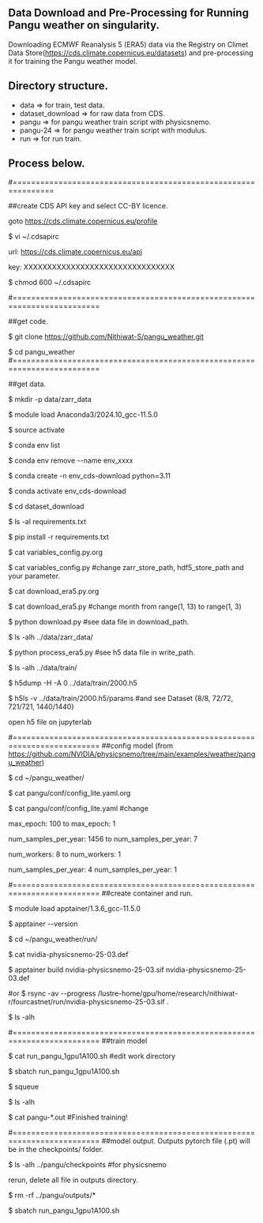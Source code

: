 ## Data Download and Pre-Processing for Running Pangu weather on singularity.
Downloading ECMWF Reanalysis 5 (ERA5) data via the Registry on Climet Data Store(https://cds.climate.copernicus.eu/datasets) and pre-processing it for training the Pangu weather model.
## Directory structure.
- data => for train, test data.
- dataset_download => for raw data from CDS.
- pangu => for pangu weather train script with physicsnemo.
- pangu-24 => for pangu weather train script with modulus. 
- run => for run train.
## Process below.
#===============================================================

##create CDS API key and select CC-BY licence.

goto https://cds.climate.copernicus.eu/profile

$ vi ~/.cdsapirc

url: https://cds.climate.copernicus.eu/api

key: XXXXXXXXXXXXXXXXXXXXXXXXXXXXXXXX


$ chmod 600 ~/.cdsapirc

#=========================================================================

##get code.

$ git clone https://github.com/Nithiwat-S/pangu_weather.git

$ cd pangu_weather
#=========================================================================

##get data.

$ mkdir -p data/zarr_data

$ module load Anaconda3/2024.10_gcc-11.5.0

$ source activate

$ conda env list

$ conda env remove --name env_xxxx

$ conda create -n env_cds-download python=3.11

$ conda activate env_cds-download

$ cd dataset_download

$ ls -al requirements.txt

$ pip install -r requirements.txt

$ cat variables_config.py.org

$ cat variables_config.py  #change zarr_store_path, hdf5_store_path and your parameter.

$ cat download_era5.py.org

$ cat download_era5.py  #change month from range(1, 13) to range(1, 3)

$ python download.py  #see data file in download_path.

$ ls -alh ../data/zarr_data/

$ python process_era5.py  #see h5 data file in write_path.

$ ls -alh ../data/train/

$ h5dump -H -A 0 ../data/train/2000.h5

$ h5ls -v ../data/train/2000.h5/params  #and see Dataset {8/8, 72/72, 721/721, 1440/1440}

open h5 file on jupyterlab

#=========================================================================
##config model (from https://github.com/NVIDIA/physicsnemo/tree/main/examples/weather/pangu_weather)

$ cd ~/pangu_weather/

$ cat pangu/conf/config_lite.yaml.org

$ cat pangu/conf/config_lite.yaml  #change

max_epoch: 100 to max_epoch: 1

num_samples_per_year: 1456 to num_samples_per_year: 7

num_workers: 8 to num_workers: 1

num_samples_per_year: 4 num_samples_per_year: 1

#=========================================================================
##create container and run.

$ module load apptainer/1.3.6_gcc-11.5.0

$ apptainer --version

$ cd ~/pangu_weather/run/

$ cat nvidia-physicsnemo-25-03.def

$ apptainer build nvidia-physicsnemo-25-03.sif nvidia-physicsnemo-25-03.def

#or $ rsync -av --progress /lustre-home/gpu/home/research/nithiwat-r/fourcastnet/run/nvidia-physicsnemo-25-03.sif .

$ ls -alh

#=========================================================================
##train model

$ cat run_pangu_1gpu1A100.sh  #edit work directory

$ sbatch run_pangu_1gpu1A100.sh

$ squeue

$ ls -alh

$ cat pangu-*.out  #Finished training!

#=========================================================================
##model output. Outputs pytorch file (.pt) will be in the checkpoints/ folder.

$ ls -alh ../pangu/checkpoints  #for physicsnemo

rerun, delete all file in outputs directory.

$ rm -rf ../pangu/outputs/*

$ sbatch run_pangu_1gpu1A100.sh